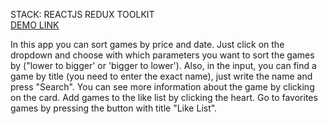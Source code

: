STACK: 
REACTJS
REDUX TOOLKIT</br>
<a href="https://maxim-gumeniuk.github.io/iteam/">DEMO LINK</a>

In this app you can sort games by price and date. Just click on the dropdown and choose with which parameters you want to sort the games by ("lower to bigger' or 'bigger to lower'). Also, in the input, you can find a game by title (you need to enter the exact name), just write the name and press "Search". You can see more information about the game by clicking on the card. Add games to the like list by clicking the heart. Go to favorites games by pressing the button with title "Like List".
